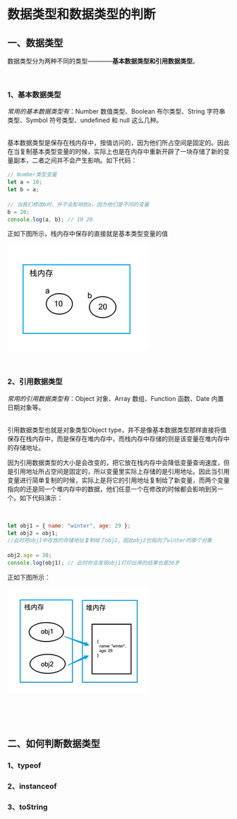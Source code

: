 # 数据类型和数据类型的判断

## 一、数据类型

数据类型分为两种不同的类型————**基本数据类型和引用数据类型**。

<br/>

### 1、基本数据类型

_常用的基本数据类型有_：Number 数值类型、Boolean 布尔类型、String 字符串类型、Symbol 符号类型、undefined 和 null 这么几种。

<br/>
基本数据类型是保存在栈内存中，按值访问的，因为他们所占空间是固定的。因此在当复制基本类型变量的时候，实际上也是在内存中重新开辟了一块存储了新的变量副本，二者之间并不会产生影响。如下代码：

<br/>

```javascript
// Number类型变量
let a = 10;
let b = a;

// 当我们修改b时，并不会影响到a，因为他们是不同的变量
b = 20;
console.log(a, b); // 10 20
```

正如下图所示，栈内存中保存的直接就是基本类型变量的值

![基本类型变量](./imgs/1-1.jpg)

<br/>

### 2、引用数据类型

_常用的引用数据类型有_：Object 对象、Array 数组、Function 函数、Date 内置日期对象等。

<br/>
引用数据类型也就是对象类型Object type，并不是像基本数据类型那样直接将值保存在栈内存中，而是保存在堆内存中，而栈内存中存储的则是该变量在堆内存中的存储地址。

因为引用数据类型的大小是会改变的，把它放在栈内存中会降低变量查询速度，但是引用地址所占空间是固定的，所以变量里实际上存储的是引用地址。因此当引用变量进行简单复制的时候，实际上是将它的引用地址复制给了新变量，而两个变量指向的还是同一个堆内存中的数据，他们任意一个在修改的时候都会影响到另一个。如下代码演示：

<br/>

```javascript
let obj1 = { name: "winter", age: 29 };
let obj2 = obj1;
//此时把obj1中存放的存储地址复制给了obj2，因此obj2也指向了winter的那个对象

obj2.age = 30;
console.log(obj1); // 此时你会发现obj1打印出来的结果也是30岁
```

正如下图所示：

![引用类型变量](./imgs/1-2.jpg)

<br/>
<br/>
<br/>

## 二、如何判断数据类型

### 1、typeof

### 2、instanceof

### 3、toString
